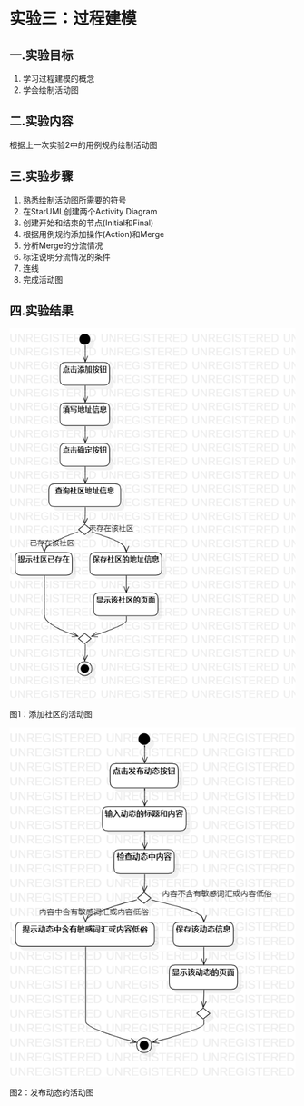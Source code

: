 # 实验三：过程建模

## 一.实验目标

1. 学习过程建模的概念
2. 学会绘制活动图

## 二.实验内容

根据上一次实验2中的用例规约绘制活动图

## 三.实验步骤

1. 熟悉绘制活动图所需要的符号
2. 在StarUML创建两个Activity Diagram
3. 创建开始和结束的节点(Initial和Final)
4. 根据用例规约添加操作(Action)和Merge
5. 分析Merge的分流情况
6. 标注说明分流情况的条件
7. 连线
8. 完成活动图

## 四.实验结果

![添加社区](./lab-3添加社区的活动图.png)

图1：添加社区的活动图

![发布动态](./lab3-发布动态的活动图.png)

图2：发布动态的活动图
